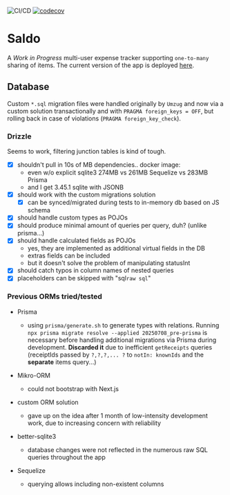 ![CI/CD](https://github.com/tomjtoth/saldo/actions/workflows/deploy.yml/badge.svg)
[![codecov](https://codecov.io/gh/tomjtoth/saldo/graph/badge.svg?token=WKBLAW4XKP)](https://codecov.io/gh/tomjtoth/saldo)

# Saldo

A _Work in Progress_ multi-user expense tracker supporting `one-to-many` sharing of items. The current version of the app is deployed [here](https://saldo.ttj.hu).

## Database

Custom `*.sql` migration files were handled originally by `Umzug` and now via a custom solution transactionally and with `PRAGMA foreign_keys = OFF`, but rolling back in case of violations (`PRAGMA foreign_key_check`).

### Drizzle

Seems to work, filtering junction tables is kind of tough.

- [x] shouldn't pull in 10s of MB dependencies.. docker image:
  - even w/o explicit sqlite3 274MB vs 261MB Sequelize vs 283MB Prisma
  - and I get 3.45.1 sqlite with JSONB
- [x] should work with the custom migrations solution
  - [x] can be synced/migrated during tests to in-memory db based on JS schema
- [x] should handle custom types as POJOs
- [x] should produce minimal amount of queries per query, duh? (unlike prisma...)
- [x] should handle calculated fields as POJOs
  - yes, they are implemented as additional virtual fields in the DB
  - extras fields can be included
  - but it doesn't solve the problem of manipulating statusInt
- [x] should catch typos in column names of nested queries
- [x] placeholders can be skipped with "sql`raw sql`"

### Previous ORMs tried/tested

- Prisma

  - using `prisma/generate.sh` to generate types with relations.
    Running `npx prisma migrate resolve --applied 20250708_pre-prisma` is necessary before handling additional migrations via Prisma during development. **Discarded it** due to inefficient `getReceipts` queries (receiptIds passed by `?,?,?,... ?` to `notIn: knownIds` and the **separate** items query...)

- Mikro-ORM

  - could not bootstrap with Next.js

- custom ORM solution

  - gave up on the idea after 1 month of low-intensity development work, due to increasing concern with reliability

- better-sqlite3

  - database changes were not reflected in the numerous raw SQL queries throughout the app

- Sequelize
  - querying allows including non-existent columns
